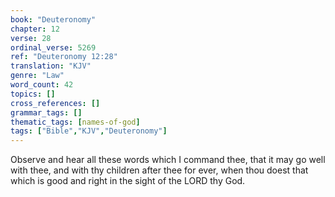 ```yaml
---
book: "Deuteronomy"
chapter: 12
verse: 28
ordinal_verse: 5269
ref: "Deuteronomy 12:28"
translation: "KJV"
genre: "Law"
word_count: 42
topics: []
cross_references: []
grammar_tags: []
thematic_tags: [names-of-god]
tags: ["Bible","KJV","Deuteronomy"]
---
```

Observe and hear all these words which I command thee, that it may go well with thee, and with thy children after thee for ever, when thou doest that which is good and right in the sight of the LORD thy God.
